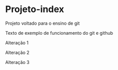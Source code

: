 # Projeto-index
Projeto voltado para o ensino de git

Texto de exemplo de funcionamento do git e github

Alteração 1

Alteração 2

Alteração 3

